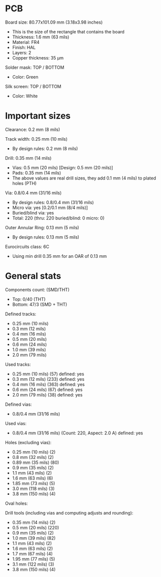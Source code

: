 # PCB

Board size: 80.77x101.09 mm (3.18x3.98 inches)

- This is the size of the rectangle that contains the board
- Thickness: 1.6 mm (63 mils)
- Material: FR4
- Finish: HAL
- Layers: 2
- Copper thickness: 35 µm

Solder mask: TOP / BOTTOM

- Color: Green

Silk screen: TOP / BOTTOM

- Color: White


# Important sizes

Clearance: 0.2 mm (8 mils)

Track width: 0.25 mm (10 mils)

- By design rules: 0.2 mm (8 mils)

Drill: 0.35 mm (14 mils)

- Vias: 0.5 mm (20 mils) [Design: 0.5 mm (20 mils)]
- Pads: 0.35 mm (14 mils)
- The above values are real drill sizes, they add 0.1 mm (4 mils) to plated holes (PTH)

Via: 0.8/0.4 mm (31/16 mils)

- By design rules: 0.8/0.4 mm (31/16 mils)
- Micro via: yes [0.2/0.1 mm (8/4 mils)]
- Buried/blind via: yes
- Total: 220 (thru: 220 buried/blind: 0 micro: 0)

Outer Annular Ring: 0.13 mm (5 mils)

- By design rules: 0.13 mm (5 mils)

Eurocircuits class: 6C
- Using min drill 0.35 mm for an OAR of 0.13 mm


# General stats

Components count: (SMD/THT)

- Top: 0/40 (THT)
- Bottom: 47/3 (SMD + THT)

Defined tracks:

- 0.25 mm (10 mils)
- 0.3 mm (12 mils)
- 0.4 mm (16 mils)
- 0.5 mm (20 mils)
- 0.6 mm (24 mils)
- 1.0 mm (39 mils)
- 2.0 mm (79 mils)

Used tracks:

- 0.25 mm (10 mils) (57) defined: yes
- 0.3 mm (12 mils) (233) defined: yes
- 0.4 mm (16 mils) (363) defined: yes
- 0.6 mm (24 mils) (67) defined: yes
- 2.0 mm (79 mils) (38) defined: yes

Defined vias:

- 0.8/0.4 mm (31/16 mils)

Used vias:

- 0.8/0.4 mm (31/16 mils) (Count: 220, Aspect: 2.0 A) defined: yes

Holes (excluding vias):

- 0.25 mm (10 mils) (2)
- 0.8 mm (32 mils) (2)
- 0.89 mm (35 mils) (80)
- 0.9 mm (35 mils) (2)
- 1.1 mm (43 mils) (2)
- 1.6 mm (63 mils) (6)
- 1.85 mm (73 mils) (5)
- 3.0 mm (118 mils) (3)
- 3.8 mm (150 mils) (4)

Oval holes:


Drill tools (including vias and computing adjusts and rounding):

- 0.35 mm (14 mils) (2)
- 0.5 mm (20 mils) (220)
- 0.9 mm (35 mils) (2)
- 1.0 mm (39 mils) (82)
- 1.1 mm (43 mils) (2)
- 1.6 mm (63 mils) (2)
- 1.7 mm (67 mils) (4)
- 1.95 mm (77 mils) (5)
- 3.1 mm (122 mils) (3)
- 3.8 mm (150 mils) (4)




